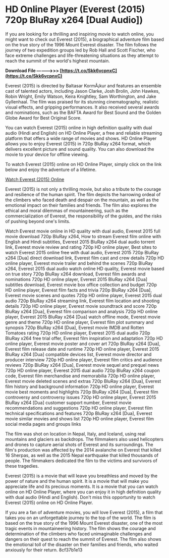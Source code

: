 # HD Online Player (Everest (2015) 720p BluRay x264 [Dual Audio])
 
If you are looking for a thrilling and inspiring movie to watch online, you might want to check out Everest (2015), a biographical adventure film based on the true story of the 1996 Mount Everest disaster. The film follows the journey of two expedition groups led by Rob Hall and Scott Fischer, who face extreme challenges and life-threatening situations as they attempt to reach the summit of the world's highest mountain.
 
**Download File –––––>>> [https://t.co/Skk6vcpnxC](https://t.co/Skk6vcpnxC)**


 
Everest (2015) is directed by Baltasar KormÃ¡kur and features an ensemble cast of talented actors, including Jason Clarke, Josh Brolin, John Hawkes, Robin Wright, Emily Watson, Keira Knightley, Sam Worthington, and Jake Gyllenhaal. The film was praised for its stunning cinematography, realistic visual effects, and gripping performances. It also received several awards and nominations, such as the BAFTA Award for Best Sound and the Golden Globe Award for Best Original Score.
 
You can watch Everest (2015) online in high definition quality with dual audio (Hindi and English) on HD Online Player, a free and reliable streaming platform that offers a wide range of movies and shows. HD Online Player allows you to enjoy Everest (2015) in 720p BluRay x264 format, which delivers excellent picture and sound quality. You can also download the movie to your device for offline viewing.
 
To watch Everest (2015) online on HD Online Player, simply click on the link below and enjoy the adventure of a lifetime.
 
[Watch Everest (2015) Online](https://olamovies.cloud/everest-2015/)
  
Everest (2015) is not only a thrilling movie, but also a tribute to the courage and resilience of the human spirit. The film depicts the harrowing ordeal of the climbers who faced death and despair on the mountain, as well as the emotional impact on their families and friends. The film also explores the ethical and moral dilemmas of mountaineering, such as the commercialization of Everest, the responsibility of the guides, and the risks of pushing beyond one's limits.
 
Watch Everest movie online in HD quality with dual audio,  Everest 2015 full movie download 720p BluRay x264,  How to stream Everest film online with English and Hindi subtitles,  Everest 2015 BluRay x264 dual audio torrent link,  Everest movie review and rating 720p HD online player,  Best sites to watch Everest 2015 online free with dual audio,  Everest 2015 720p BluRay x264 [Dua] direct download link,  Everest film cast and crew details 720p HD online player,  Everest movie trailer and behind the scenes 720p BluRay x264,  Everest 2015 dual audio watch online HD quality,  Everest movie based on true story 720p BluRay x264 download,  Everest film awards and nominations 720p HD online player,  Everest 2015 BluRay x264 [Dua] subtitles download,  Everest movie box office collection and budget 720p HD online player,  Everest film facts and trivia 720p BluRay x264 [Dua],  Everest movie scenes and quotes 720p HD online player,  Everest 2015 dual audio 720p BluRay x264 streaming link,  Everest film location and shooting details 720p HD online player,  Everest movie soundtrack and score 720p BluRay x264 [Dua],  Everest film comparison and analysis 720p HD online player,  Everest 2015 BluRay x264 [Dua] watch offline mode,  Everest movie genre and theme 720p HD online player,  Everest film plot summary and synopsis 720p BluRay x264 [Dua],  Everest movie IMDB and Rotten Tomatoes rating 720p HD online player,  Everest 2015 dual audio 720p BluRay x264 free trial offer,  Everest film inspiration and adaptation 720p HD online player,  Everest movie poster and cover art 720p BluRay x264 [Dua],  Everest film release date and runtime 720p HD online player,  Everest 2015 BluRay x264 [Dua] compatible devices list,  Everest movie director and producer interview 720p HD online player,  Everest film critics and audience reviews 720p BluRay x264 [Dua],  Everest movie sequel and prequel news 720p HD online player,  Everest 2015 dual audio 720p BluRay x264 coupon code,  Everest film merchandise and memorabilia 720p HD online player,  Everest movie deleted scenes and extras 720p BluRay x264 [Dua],  Everest film history and background information 720p HD online player,  Everest movie best moments and highlights 720p BluRay x264 [Dua],  Everest film controversy and controversy issues 720p HD online player,  Everest 2015 BluRay x264 [Dua] customer support number,  Everest movie recommendations and suggestions 720p HD online player,  Everest film technical specifications and features 720p BluRay x264 [Dua],  Everest movie similar movies and shows list 720p HD online player,  Everest film social media pages and groups links
 
The film was shot on location in Nepal, Italy, and Iceland, using real mountains and glaciers as backdrops. The filmmakers also used helicopters and drones to capture aerial shots of Everest and its surroundings. The film's production was affected by the 2014 avalanche on Everest that killed 16 Sherpas, as well as the 2015 Nepal earthquake that killed thousands of people. The filmmakers dedicated the film to the victims and survivors of these tragedies.
 
Everest (2015) is a movie that will leave you breathless and moved by the power of nature and the human spirit. It is a movie that will make you appreciate life and its precious moments. It is a movie that you can watch online on HD Online Player, where you can enjoy it in high definition quality with dual audio (Hindi and English). Don't miss this opportunity to watch Everest (2015) online on HD Online Player.
  
If you are a fan of adventure movies, you will love Everest (2015), a film that takes you on an unforgettable journey to the top of the world. The film is based on the true story of the 1996 Mount Everest disaster, one of the most tragic events in mountaineering history. The film shows the courage and determination of the climbers who faced unimaginable challenges and dangers on their quest to reach the summit of Everest. The film also shows the emotional toll of the disaster on their families and friends, who waited anxiously for their return.
 8cf37b1e13
 
